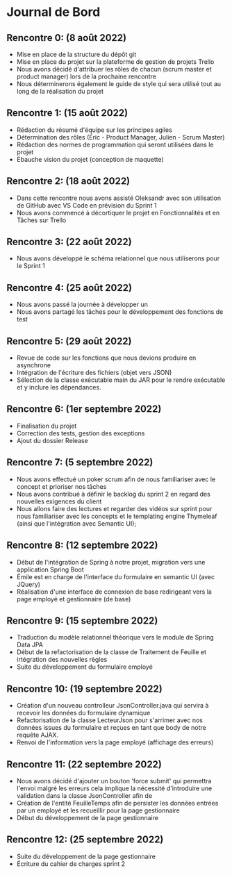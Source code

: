 # Journal de Bord

## Rencontre 0: (8 août 2022)
- Mise en place de la structure du dépôt git
- Mise en place du projet sur la plateforme de gestion de projets Trello
- Nous avons décidé d'attribuer les rôles de chacun (scrum master et product manager) lors de la prochaine rencontre
- Nous déterminerons également le guide de style qui sera utilisé tout au long de la réalisation du projet

## Rencontre 1: (15 août 2022)
- Rédaction du résumé d'équipe sur les principes agiles
- Détermination des rôles (Éric - Product Manager, Julien - Scrum Master)
- Rédaction des normes de programmation qui seront utilisées dans le projet
- Ébauche vision du projet (conception de maquette)

## Rencontre 2: (18 août 2022)
- Dans cette rencontre nous avons assisté Oleksandr avec son utilisation de GitHub avec VS Code en prévision du Sprint 1
- Nous avons commencé à décortiquer le projet en Fonctionnalités et en Tâches sur Trello
## Rencontre 3: (22 août 2022)
- Nous avons développé le schéma relationnel que nous utiliserons pour le Sprint 1
## Rencontre 4: (25 août 2022)
- Nous avons passé la journée à développer un
- Nous avons partagé les tâches pour le développement des fonctions de test
## Rencontre 5: (29 août 2022)
- Revue de code sur les fonctions que nous devions produire en asynchrone
- Intégration de l'écriture des fichiers (objet vers JSON)
- Sélection de la classe exécutable main du JAR pour le rendre exécutable et y inclure les dépendances.
## Rencontre 6: (1er septembre 2022)
- Finalisation du projet
- Correction des tests, gestion des exceptions
- Ajout du dossier Release
## Rencontre 7: (5 septembre 2022)
- Nous avons effectué un poker scrum afin de nous familiariser avec le concept et prioriser nos tâches
- Nous avons contribué à définir le backlog du sprint 2 en regard des nouvelles exigences du client
- Nous allons faire des lectures et regarder des vidéos sur sprint pour nous familiariser avec les concepts et le
  templating engine Thymeleaf (ainsi que l'intégration avec Semantic UI);
## Rencontre 8: (12 septembre 2022)
- Début de l'intégration de Spring à notre projet, migration vers une application Spring Boot
- Émile est en charge de l'interface du formulaire en semantic UI (avec JQuery)
- Réalisation d'une interface de connexion de base redirigeant vers la page employé et gestionnaire (de base)
## Rencontre 9: (15 septembre 2022)
- Traduction du modèle relationnel théorique vers le module de Spring Data JPA
- Début de la refactorisation de la classe de Traitement de Feuille et irtégration des nouvelles règles
- Suite du développement du formulaire employé
## Rencontre 10: (19 septembre 2022)
- Création d'un nouveau controlleur JsonController.java qui servira à recevoir les données du formulaire dynamique
- Refactorisation de la classe LecteurJson pour s'arrimer avec nos données issues du formulaire et reçues en tant
que body de notre requête AJAX.
- Renvoi de l'information vers la page employé (affichage des erreurs)
## Rencontre 11: (22 septembre 2022)
- Nous avons décidé d'ajouter un bouton 'force submit' qui permettra l'envoi malgré les erreurs cela implique la nécessité
d'introduire une validation dans la classe JsonController afin de 
- Création de l'entité FeuilleTemps afin de persister les données entrées par un employé et les recueillir pour la page gestionnaire
- Début du développement de la page gestionnaire
## Rencontre 12: (25 septembre 2022)
- Suite du développement de la page gestionnaire
- Écriture du cahier de charges sprint 2
